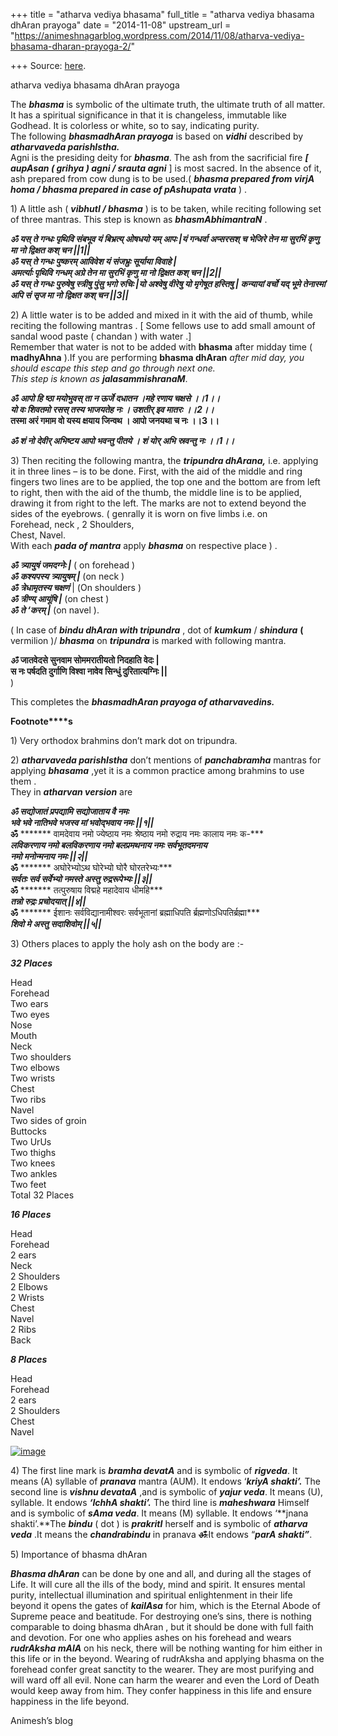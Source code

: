 +++
title = "atharva vediya bhasama"
full_title = "atharva vediya bhasama dhAran prayoga"
date = "2014-11-08"
upstream_url = "https://animeshnagarblog.wordpress.com/2014/11/08/atharva-vediya-bhasama-dharan-prayoga-2/"

+++
Source: [here](https://animeshnagarblog.wordpress.com/2014/11/08/atharva-vediya-bhasama-dharan-prayoga-2/).

atharva vediya bhasama dhAran prayoga

The ***bhasma*** is symbolic of the ultimate truth, the ultimate truth
of all matter. It has a spiritual significance in that it is changeless,
immutable like Godhead. It is colorless or white, so to say, indicating
purity.  
The following ***bhasmadhAran prayoga*** is based on ***vidhi***
described by ***atharvaveda parishIstha.***  
Agni is the presiding deity for ***bhasma***. The ash from the
sacrificial fire ***\[ aupAsan ( grihya ) agni / srauta agni*** \] is
most sacred. In the absence of it, ash prepared from cow dung is to be
used.( ***bhasma prepared from virjA homa / bhasma prepared in case of
pAshupata vrata*** ) .

1\) A little ash ( ***vibhutI / bhasma*** ) is to be taken, while
reciting following set of three mantras. This step is known as
***bhasmAbhimantraN*** .

***ॐ यस् ते गन्धः पृथिवि संबभूव यं बिभ्रत्य् ओषधयो यम् आपः \|यं गन्धर्वा
अप्सरसश् च भेजिरे तेन मा सुरभिं कृणु मा नो द्विक्षत कश् चन
\|\|1\|\|***  
***ॐ यस् ते गन्धः पुष्करम् आविवेश यं संजभ्रुः सूर्याया विवाहे \|***  
***अमर्त्याः पृथिवि गन्धम् अग्रे तेन मा सुरभिं कृणु मा नो द्विक्षत कश्
चन \|\|2\|\|***  
***ॐ यस् ते गन्धः पुरुषेषु स्त्रीषु पुंसु भगो रुचिः \|यो अश्वेषु वीरेषु
यो मृगेषूत हस्तिषु \| कन्यायां वर्चो यद् भूमे तेनास्मां अपि सं सृज मा नो
द्विक्षत कश् चन \|\|3\|\|***

2\) A little water is to be added and mixed in it with the aid of thumb,
while reciting the following mantras . \[ Some fellows use to add small
amount of sandal wood paste ( chandan ) with water .\]  
Remember that water is not to be added with **bhasma** after midday time
( **madhyAhna** ).If you are performing **bhasma dhAran** *after mid
day, you should escape this step and go through next one.  
This step is known as* ***jalasammishranaM***.

***ॐ*** ***आपो हि ष्ठा मयोभुवस् ता न ऊर्जे दधातन ।महे रणाय चक्षसे
।।1।।***  
***यो वः शिवतमो रसस् तस्य भाजयतेह नः । उशतीर् इव मातरः ।।2।।***  
****तस्मा अरं गमाम वो यस्य क्षयाय जिन्वथ । आपो जनयथा च नः ।।3।।****

***ॐ शं नो देवीर् अभिष्टय आपो भवन्तु पीतये । शं योर् अभि स्रवन्तु नः
।।1।।***

3\) Then reciting the following mantra, the ***tripundra dhArana,***
i.e. applying it in three lines – is to be done. First, with the aid of
the middle and ring fingers two lines are to be applied, the top one and
the bottom are from left to right, then with the aid of the thumb, the
middle line is to be applied, drawing it from right to the left. The
marks are not to extend beyond the sides of the eyebrows. ( genrally it
is worn on five limbs i.e. on  
Forehead, neck , 2 Shoulders,  
Chest, Navel.  
With each ***pada of mantra*** apply ***bhasma*** on respective place )
.

***ॐ*** ***त्र्यायुषं जमदग्नेः \|*** ( on forehead )  
***ॐ** ***कश्यपस्य**** ***त्र्यायुषम् \|*** (on neck )  
***ॐ*** ***त्रेधामृतस्य चक्षणं*** \| (On shoulders )  
***ॐ*** ***त्रीण्य् आयूंषि \|*** (on chest )  
***ॐ*** ***ते ‘करम् \|*** (on navel ).

( In case of ***bindu dhAran with tripundra*** , dot of ***kumkum*** /
***shindura*** **(** vermilion )/ ***bhasma*** on ***tripundra*** is
marked with following mantra.

***ॐ*** **जातवेदसे सुनवाम सोममरातीयतो निदहाति वेदः \|**  
**स नः पर्षदति दुर्गाणि विश्वा नावेव सिन्धुं दुरितात्यग्निः \|\|**  
)

This completes the ***bhasmadhAran prayoga of atharvavedins.***

**Footnote****s**

1\) Very orthodox brahmins don’t mark dot on tripundra.

2\) ***atharvaveda parishIstha*** don’t mentions of ***panchabramha***
mantras for applying ***bhasama*** ,yet it is a common practice among
brahmins to use them .  
They in ***atharvan version*** are

***ॐ सद्योजातं प्रपद्यामि सद्योजाताय वै नमः***  
***भवे भवे नातिभवे भजस्व मां भवोद्भवाय नमः \|\|१\|\|***  
****ॐ**** ******* वामदेवाय नमो ज्येष्ठाय नमः श्रेष्ठाय नमो रुद्राय नमः
कालाय नमः क-***  
***लविकरणाय नमो बलविकरणाय नमो बलप्रमथनाय नमः सर्वभूतदमनाय***  
***नमो मनोन्मनाय नमः \|\|२\|\|***  
****ॐ**** ******* अघोरेभ्योऽथ घोरेभ्यो घोरै घोरतरेभ्यः***  
***सर्वतः सर्व सर्वेभ्यो नमस्ते अस्तु रुद्ररूपेभ्यः \|\|३\|\|***  
****ॐ**** ******* तत्पुरुषाय विद्महे महादेवाय धीमहि***  
***तन्नो रुद्रः प्रचोदयात् \|\|४\|\|***  
****ॐ**** ******* ईशानः सर्वविद्यानामीश्वरः सर्वभूतानां ब्रह्माधिपति
र्ब्रह्मणोऽधिपतिर्ब्रह्मा***  
***शिवो मे अस्तु सदाशिवोम् \|\|५\|\|***

3\) Others places to apply the holy ash on the body are :-

***32 Places***

Head  
Forehead  
Two ears  
Two eyes  
Nose  
Mouth  
Neck  
Two shoulders  
Two elbows  
Two wrists  
Chest  
Two ribs  
Navel  
Two sides of groin  
Buttocks  
Two UrUs  
Two thighs  
Two knees  
Two ankles  
Two feet  
Total 32 Places

***16 Places***

Head  
Forehead  
2 ears  
Neck  
2 Shoulders  
2 Elbows  
2 Wrists  
Chest  
Navel  
2 Ribs  
Back

***8 Places***

Head  
Forehead  
2 ears  
2 Shoulders  
Chest  
Navel

[![image](https://animeshnagarblog.files.wordpress.com/2014/11/wpid-330px-dikshitar.png?w=700 "330px-Dikshitar.png")](https://animeshnagarblog.files.wordpress.com/2014/11/wpid-330px-dikshitar.png)

4\) The first line mark is ***bramha devatA*** and is symbolic of
***rigveda***. It means (A) syllable of ***pranava*** mantra (AUM). It
endows ‘***kriyA shakti’.*** The second line is ***vishnu devataA***
,and is symbolic of ***yajur veda***. It means (U), syllable. It endows
***‘IchhA shakti’.*** The third line is ***maheshwara*** Himself and is
symbolic of ***sAma veda***. It means (M) syllable. It endows ‘**jnana
shakti’.**The ***bindu*** ( dot ) is ***prakritI*** herself and is
symbolic of ***atharva veda*** .It means the ***chandrabindu*** in
pranava ***~~ॐ~~***~~.~~It endows “***parA shakti”***.

5\) Importance of bhasma dhAran

***Bhasma dhAran*** can be done by one and all, and during all the
stages of Life. It will cure all the ills of the body, mind and spirit.
It ensures mental purity, intellectual illumination and spiritual
enlightenment in their life beyond it opens the gates of ***kailAsa***
for him, which is the Eternal Abode of Supreme peace and beatitude. For
destroying one’s sins, there is nothing comparable to doing bhasma
dhAran , but it should be done with full faith and devotion. For one who
applies ashes on his forehead and wears ***rudrAksha mAlA*** on his
neck, there will be nothing wanting for him either in this life or in
the beyond. Wearing of rudrAksha and applying bhasma on the forehead
confer great sanctity to the wearer. They are most purifying and will
ward off all evil. None can harm the wearer and even the Lord of Death
would keep away from him. They confer happiness in this life and ensure
happiness in the life beyond.

Animesh’s blog

